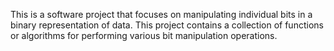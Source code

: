 This is a software project that focuses on manipulating individual bits in a binary representation of data. This project contains  a collection of functions or algorithms for performing various bit manipulation operations.

